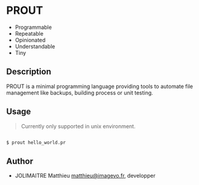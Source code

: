 
# PROUT

* Programmable
* Repeatable
* Opinionated
* Understandable
* Tiny

## Description

PROUT is a minimal programming language providing tools to automate file management like backups, building process or unit testing.

## Usage

> Currently only supported in unix environment.

```sh

$ prout hello_world.pr


```

## Author

- JOLIMAITRE Matthieu <matthieu@imagevo.fr>, developper
